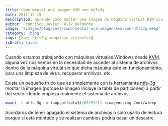 ```yaml
---
title: Como montar una imagen KVM con ntfs3g
date: 2011-12-15
description: Aprende cómo montar una imagen de máquina virtual KVM con el sistema de archivos NTFS utilizando la herramienta ntfs-3g, ideal para recuperación de datos y mantenimiento.
author: Francisco Javier Félix Belmonte
image: '/images/blog/post/como-montar-una-imagen-kvm-con-ntfs3g.webp'
category: 'blog'
tags: [kvm, ntfs3g, maquinas virtuales]
isDraft: false
---
```


Cuando estamos trabajando con máquinas virtuales Windows desde [KVM](http://www.linux-kvm.org/), alguna vez nos vemos en la necesidad de acceder al sistema de archivos dentro de la máquina virtual sin que dicha máquina esté en funcionamiento, para una limpieza de virus, recuperar archivos, etc.

Existe un pequeño truco que es simplemente con la herramienta [ntfs-3g](http://www.ntfs-3g.org/) montar la imagen (porque la imagen incluye la tabla de particiones) a partir del sector donde empieza realmente el sistema de archivos.

```bash
mount -t ntfs-3g -o loop,offset=$((63*512)) <imagen>.img /mnt/winxp
```

Acordaros de tener apagado el sistema de archivos o solo usarlo de lectura porque si está montado y se realizan cambios podría pasar un desastre.